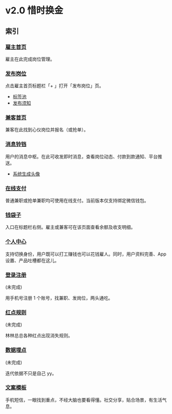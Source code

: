 # v2.0 惜时换金
## 索引

###  [雇主首页](home-employer.html)
雇主在此完成岗位管理。
### [发布岗位](new-job.html)
点击雇主首页标题栏「+ 」打开「发布岗位」页。

-  [标签池](tag-pool.html)
-  [发布须知](statement1.html)

### [兼客首页](home-employee.html)
兼客在此找到心仪岗位并报名（或抢单）。
### [消息铃铛](notification.html)
用户的消息中枢。在此可收发即时消息，查看岗位动态、付款到款通知、平台推送。

-  [系统生成头像](default-avatar.html)

### [在线支付](pay.html)
普通兼职或抢单兼职均可使用在线支付。当前版本仅支持绑定微信钱包。
### [钱袋子](money-bag.html)
入口在标题栏右侧。雇主或兼客可在该页面查看余额及收支明细。
### [个人中心](my-center.html)
支持切换身份，用户既可以打工赚钱也可以花钱雇人。同时，用户资料完善、App 设置、产品吐槽都在这儿。

### [登录注册](login-register.html)
(未完成)

用手机号注册 1 个账号，找兼职、发岗位，两头通吃。

### [红点规则](red-dot.html)
(未完成)

林林总总各种红点出现消失规则。

### [数据埋点](data-digger.html)
(未完成)

迭代依据不只是自己 yy。
### [文案模板](message-template.html)
手机短信，一眼找到重点，不经大脑也要看得懂。社交分享，贴合场景，有生活气息。